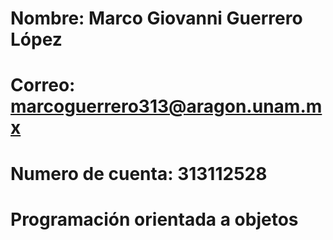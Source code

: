 # Nombre: Marco Giovanni Guerrero López
# Correo: marcoguerrero313@aragon.unam.mx
# Numero de cuenta: 313112528
# Programación orientada a objetos
